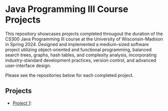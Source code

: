 # Java Programming III Course Projects
This repository showcases projects completed througout the duration of the CS300 Java Programming III course at the University of Wisconsin-Madison in Spring 2024. Designed and implemented a medium-sized software project utilizing object-oriented and functional programming, balanced search trees, graphs, hash tables, and complexity analysis, incorporating industry-standard development practices, version control, and advanced user-interface design.

Please see the repositories below for each completed project.

## Projects
- [Project 1](https://github.com/sierrareschke/Java-CS400-p01/): 


